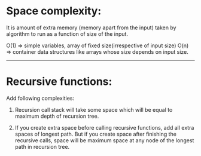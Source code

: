 # Space complexity:

It is amount of extra memory (memory apart from the input)
taken by algorithm to run as a function of size of the input.

O(1) => simple variables, array of fixed size(irrespective of input size)
O(n) => container data structures like arrays whose size depends on input
size.

---

# Recursive functions:

Add following complexities:

1. Recursion call stack will take some space which will be equal to maximum
   depth of recursion tree.

2. If you create extra space before calling recursive functions, add all
   extra spaces of longest path.
   But if you create space after finishing the recursive calls, space will be
   maximum space at any node of the longest path in recursion tree.
